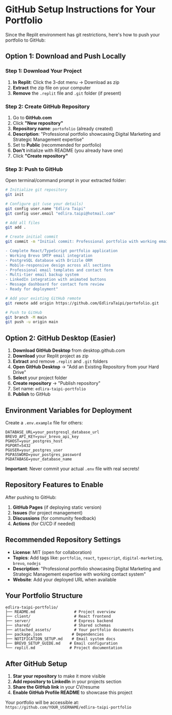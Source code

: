 # GitHub Setup Instructions for Your Portfolio

Since the Replit environment has git restrictions, here's how to push your portfolio to GitHub:

## Option 1: Download and Push Locally

### Step 1: Download Your Project
1. **In Replit**: Click the 3-dot menu → Download as zip
2. **Extract** the zip file on your computer
3. **Remove** the `.replit` file and `.git` folder (if present)

### Step 2: Create GitHub Repository  
1. Go to **GitHub.com**
2. Click **"New repository"**
3. **Repository name**: `portofolio` (already created)
4. **Description**: "Professional portfolio showcasing Digital Marketing and Strategic Management expertise"
5. Set to **Public** (recommended for portfolio)
6. **Don't** initialize with README (you already have one)
7. Click **"Create repository"**

### Step 3: Push to GitHub
Open terminal/command prompt in your extracted folder:

```bash
# Initialize git repository
git init

# Configure git (use your details)
git config user.name "Edlira Taipi"
git config user.email "edlira.taipi@hotmail.com"

# Add all files
git add .

# Create initial commit
git commit -m "Initial commit: Professional portfolio with working email system

- Complete React/TypeScript portfolio application
- Working Brevo SMTP email integration  
- PostgreSQL database with Drizzle ORM
- Mobile-responsive design across all sections
- Professional email templates and contact form
- Multi-tier email backup system
- LinkedIn integration with animated buttons
- Message dashboard for contact form review
- Ready for deployment"

# Add your existing GitHub remote
git remote add origin https://github.com/EdliraTaipi/portofolio.git

# Push to GitHub
git branch -M main
git push -u origin main
```

## Option 2: GitHub Desktop (Easier)

1. **Download GitHub Desktop** from desktop.github.com
2. **Download** your Replit project as zip
3. **Extract** and remove `.replit` and `.git` folders
4. **Open GitHub Desktop** → "Add an Existing Repository from your Hard Drive"
5. **Select** your project folder
6. **Create repository** → "Publish repository"
7. Set name: `edlira-taipi-portfolio`
8. **Publish** to GitHub

## Environment Variables for Deployment

Create a `.env.example` file for others:
```
DATABASE_URL=your_postgresql_database_url
BREVO_API_KEY=your_brevo_api_key
PGHOST=your_postgres_host
PGPORT=5432
PGUSER=your_postgres_user
PGPASSWORD=your_postgres_password
PGDATABASE=your_database_name
```

**Important**: Never commit your actual `.env` file with real secrets!

## Repository Features to Enable

After pushing to GitHub:

1. **GitHub Pages** (if deploying static version)
2. **Issues** (for project management)
3. **Discussions** (for community feedback)
4. **Actions** (for CI/CD if needed)

## Recommended Repository Settings

- **License**: MIT (open for collaboration)
- **Topics**: Add tags like: `portfolio`, `react`, `typescript`, `digital-marketing`, `brevo`, `nodejs`
- **Description**: "Professional portfolio showcasing Digital Marketing and Strategic Management expertise with working contact system"
- **Website**: Add your deployed URL when available

## Your Portfolio Structure

```
edlira-taipi-portfolio/
├── README.md                 # Project overview
├── client/                   # React frontend
├── server/                   # Express backend  
├── shared/                   # Shared schemas
├── attached_assets/          # Your portfolio documents
├── package.json             # Dependencies
├── NOTIFICATION_SETUP.md    # Email system docs
├── BREVO_SETUP_GUIDE.md    # Email configuration
└── replit.md               # Project documentation
```

## After GitHub Setup

1. **Star your repository** to make it more visible
2. **Add repository to LinkedIn** in your projects section
3. **Share the GitHub link** in your CV/resume
4. **Enable GitHub Profile README** to showcase this project

Your portfolio will be accessible at:
`https://github.com/YOUR_USERNAME/edlira-taipi-portfolio`
